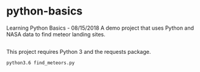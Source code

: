 # python-basics
Learning Python Basics - 08/15/2018
A demo project that uses Python and NASA data to find meteor landing sites.

##

This project requires Python 3 and the requests package.

`python3.6 find_meteors.py`
